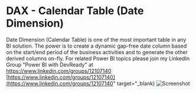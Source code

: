 # DAX - Calendar Table (Date Dimension)
Date Dimension (Calendar Table) is one of the most important table in any BI solution. The power is to create a dynamic gap-free date column based on the start/end period of the business activities and to generate the other derived columns on-fly. For related Power BI topics please join my LinkedIn Group "Power BI with DevReady" at
<a href="https://www.linkedin.com/groups/12107140" target="blank">https://www.linkedin.com/groups/12107140</a>
[https://www.linkedin.com/groups/12107140](https://www.linkedin.com/groups/12107140" target="_blank)
![Screenshot](https://github.com/NajiElKotob/DAX_CalendarTable/blob/master/DAX_CalendarTable.JPG)
